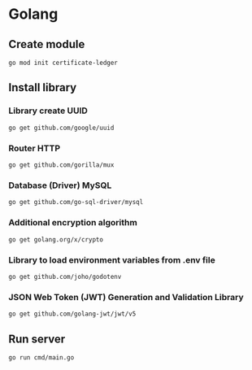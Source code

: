 # Golang

## Create module
```
go mod init certificate-ledger
```

## Install library

### Library create UUID
```
go get github.com/google/uuid
```
### Router HTTP
```
go get github.com/gorilla/mux
```
### Database (Driver) MySQL
```
go get github.com/go-sql-driver/mysql
```
### Additional encryption algorithm
```
go get golang.org/x/crypto
```
### Library to load environment variables from .env file
```
go get github.com/joho/godotenv
```
### JSON Web Token (JWT) Generation and Validation Library
```
go get github.com/golang-jwt/jwt/v5
```
## Run server
```
go run cmd/main.go
```